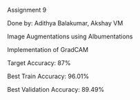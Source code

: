 Assignment 9

Done by: Adithya Balakumar, Akshay VM

Image Augmentations using Albumentations

Implementation of GradCAM

Target Accuracy: 87%



Best Train Accuracy: 96.01%

Best Validation Accuracy: 89.49%
